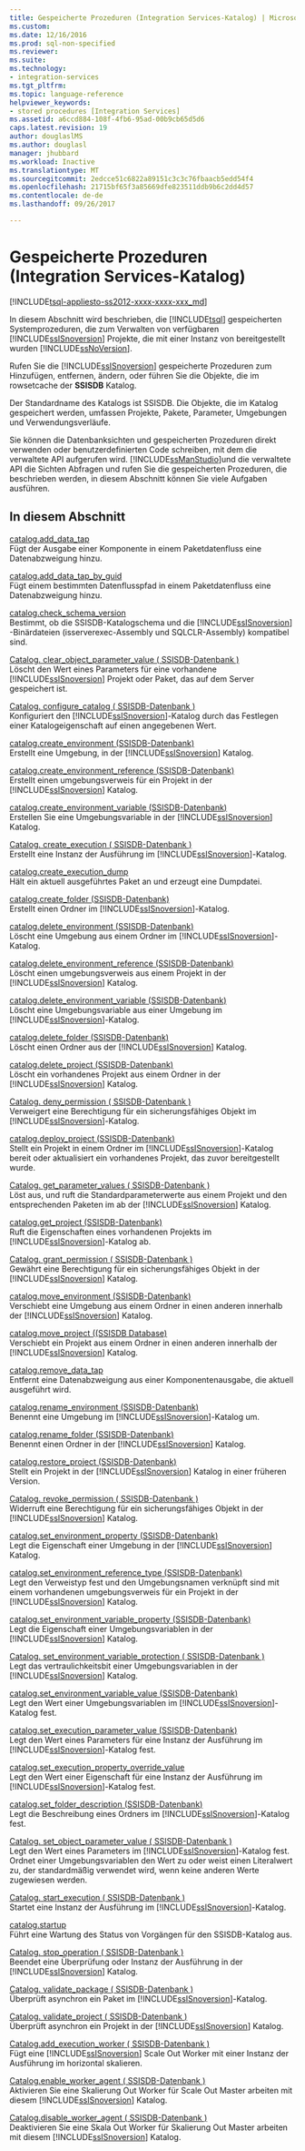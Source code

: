 ```yaml
---
title: Gespeicherte Prozeduren (Integration Services-Katalog) | Microsoft Docs
ms.custom: 
ms.date: 12/16/2016
ms.prod: sql-non-specified
ms.reviewer: 
ms.suite: 
ms.technology:
- integration-services
ms.tgt_pltfrm: 
ms.topic: language-reference
helpviewer_keywords:
- stored procedures [Integration Services]
ms.assetid: a6ccd884-108f-4fb6-95ad-00b9cb65d5d6
caps.latest.revision: 19
author: douglaslMS
ms.author: douglasl
manager: jhubbard
ms.workload: Inactive
ms.translationtype: MT
ms.sourcegitcommit: 2edcce51c6822a89151c3c3c76fbaacb5edd54f4
ms.openlocfilehash: 21715bf65f3a85669dfe823511ddb9b6c2dd4d57
ms.contentlocale: de-de
ms.lasthandoff: 09/26/2017

---
```

# <a name="stored-procedures-integration-services-catalog"></a>Gespeicherte Prozeduren (Integration Services-Katalog)
[!INCLUDE[tsql-appliesto-ss2012-xxxx-xxxx-xxx_md](../../includes/tsql-appliesto-ss2012-xxxx-xxxx-xxx-md.md)]

  In diesem Abschnitt wird beschrieben, die [!INCLUDE[tsql](../../includes/tsql-md.md)] gespeicherten Systemprozeduren, die zum Verwalten von verfügbaren [!INCLUDE[ssISnoversion](../../includes/ssisnoversion-md.md)] Projekte, die mit einer Instanz von bereitgestellt wurden [!INCLUDE[ssNoVersion](../../includes/ssnoversion-md.md)].  
  
 Rufen Sie die [!INCLUDE[ssISnoversion](../../includes/ssisnoversion-md.md)] gespeicherte Prozeduren zum Hinzufügen, entfernen, ändern, oder führen Sie die Objekte, die im rowsetcache der **SSISDB** Katalog.  
  
 Der Standardname des Katalogs ist SSISDB. Die Objekte, die im Katalog gespeichert werden, umfassen Projekte, Pakete, Parameter, Umgebungen und Verwendungsverläufe.  
  
 Sie können die Datenbanksichten und gespeicherten Prozeduren direkt verwenden oder benutzerdefinierten Code schreiben, mit dem die verwaltete API aufgerufen wird. [!INCLUDE[ssManStudio](../../includes/ssmanstudio-md.md)]und die verwaltete API die Sichten Abfragen und rufen Sie die gespeicherten Prozeduren, die beschrieben werden, in diesem Abschnitt können Sie viele Aufgaben ausführen.  
  
## <a name="in-this-section"></a>In diesem Abschnitt  
 [catalog.add_data_tap](../../integration-services/system-stored-procedures/catalog-add-data-tap.md)  
 Fügt der Ausgabe einer Komponente in einem Paketdatenfluss eine Datenabzweigung hinzu.  
  
 [catalog.add_data_tap_by_guid](../../integration-services/system-stored-procedures/catalog-add-data-tap-by-guid.md)  
 Fügt einem bestimmten Datenflusspfad in einem Paketdatenfluss eine Datenabzweigung hinzu.  
  
 [catalog.check_schema_version](../../integration-services/system-stored-procedures/catalog-check-schema-version.md)  
 Bestimmt, ob die SSISDB-Katalogschema und die [!INCLUDE[ssISnoversion](../../includes/ssisnoversion-md.md)] -Binärdateien (isserverexec-Assembly und SQLCLR-Assembly) kompatibel sind.  
  
 [Catalog. clear_object_parameter_value &#40; SSISDB-Datenbank &#41;](../../integration-services/system-stored-procedures/catalog-clear-object-parameter-value-ssisdb-database.md)  
 Löscht den Wert eines Parameters für eine vorhandene [!INCLUDE[ssISnoversion](../../includes/ssisnoversion-md.md)] Projekt oder Paket, das auf dem Server gespeichert ist.  
  
 [Catalog. configure_catalog &#40; SSISDB-Datenbank &#41;](../../integration-services/system-stored-procedures/catalog-configure-catalog-ssisdb-database.md)  
 Konfiguriert den [!INCLUDE[ssISnoversion](../../includes/ssisnoversion-md.md)]-Katalog durch das Festlegen einer Katalogeigenschaft auf einen angegebenen Wert.  
  
 [catalog.create_environment &#40;SSISDB-Datenbank&#41;](../../integration-services/system-stored-procedures/catalog-create-environment-ssisdb-database.md)  
 Erstellt eine Umgebung, in der [!INCLUDE[ssISnoversion](../../includes/ssisnoversion-md.md)] Katalog.  
  
 [catalog.create_environment_reference &#40;SSISDB-Datenbank&#41;](../../integration-services/system-stored-procedures/catalog-create-environment-reference-ssisdb-database.md)  
 Erstellt einen umgebungsverweis für ein Projekt in der [!INCLUDE[ssISnoversion](../../includes/ssisnoversion-md.md)] Katalog.  
  
 [catalog.create_environment_variable &#40;SSISDB-Datenbank&#41;](../../integration-services/system-stored-procedures/catalog-create-environment-variable-ssisdb-database.md)  
 Erstellen Sie eine Umgebungsvariable in der [!INCLUDE[ssISnoversion](../../includes/ssisnoversion-md.md)] Katalog.  
  
 [Catalog. create_execution &#40; SSISDB-Datenbank &#41;](../../integration-services/system-stored-procedures/catalog-create-execution-ssisdb-database.md)  
 Erstellt eine Instanz der Ausführung im [!INCLUDE[ssISnoversion](../../includes/ssisnoversion-md.md)]-Katalog.  
  
 [catalog.create_execution_dump](../../integration-services/system-stored-procedures/catalog-create-execution-dump.md)  
 Hält ein aktuell ausgeführtes Paket an und erzeugt eine Dumpdatei.  
  
 [catalog.create_folder &#40;SSISDB-Datenbank&#41;](../../integration-services/system-stored-procedures/catalog-create-folder-ssisdb-database.md)  
 Erstellt einen Ordner im [!INCLUDE[ssISnoversion](../../includes/ssisnoversion-md.md)]-Katalog.  
  
 [catalog.delete_environment &#40;SSISDB-Datenbank&#41;](../../integration-services/system-stored-procedures/catalog-delete-environment-ssisdb-database.md)  
 Löscht eine Umgebung aus einem Ordner im [!INCLUDE[ssISnoversion](../../includes/ssisnoversion-md.md)]-Katalog.  
  
 [catalog.delete_environment_reference &#40;SSISDB-Datenbank&#41;](../../integration-services/system-stored-procedures/catalog-delete-environment-reference-ssisdb-database.md)  
 Löscht einen umgebungsverweis aus einem Projekt in der [!INCLUDE[ssISnoversion](../../includes/ssisnoversion-md.md)] Katalog.  
  
 [catalog.delete_environment_variable &#40;SSISDB-Datenbank&#41;](../../integration-services/system-stored-procedures/catalog-delete-environment-variable-ssisdb-database.md)  
 Löscht eine Umgebungsvariable aus einer Umgebung im [!INCLUDE[ssISnoversion](../../includes/ssisnoversion-md.md)]-Katalog.  
  
 [catalog.delete_folder &#40;SSISDB-Datenbank&#41;](../../integration-services/system-stored-procedures/catalog-delete-folder-ssisdb-database.md)  
 Löscht einen Ordner aus der [!INCLUDE[ssISnoversion](../../includes/ssisnoversion-md.md)] Katalog.  
  
 [catalog.delete_project &#40;SSISDB-Datenbank&#41;](../../integration-services/system-stored-procedures/catalog-delete-project-ssisdb-database.md)  
 Löscht ein vorhandenes Projekt aus einem Ordner in der [!INCLUDE[ssISnoversion](../../includes/ssisnoversion-md.md)] Katalog.  
  
 [Catalog. deny_permission &#40; SSISDB-Datenbank &#41;](../../integration-services/system-stored-procedures/catalog-deny-permission-ssisdb-database.md)  
 Verweigert eine Berechtigung für ein sicherungsfähiges Objekt im [!INCLUDE[ssISnoversion](../../includes/ssisnoversion-md.md)]-Katalog.  
  
 [catalog.deploy_project &#40;SSISDB-Datenbank&#41;](../../integration-services/system-stored-procedures/catalog-deploy-project-ssisdb-database.md)  
 Stellt ein Projekt in einem Ordner im [!INCLUDE[ssISnoversion](../../includes/ssisnoversion-md.md)]-Katalog bereit oder aktualisiert ein vorhandenes Projekt, das zuvor bereitgestellt wurde.  
  
 [Catalog. get_parameter_values &#40; SSISDB-Datenbank &#41;](../../integration-services/system-stored-procedures/catalog-get-parameter-values-ssisdb-database.md)  
 Löst aus, und ruft die Standardparameterwerte aus einem Projekt und den entsprechenden Paketen im ab der [!INCLUDE[ssISnoversion](../../includes/ssisnoversion-md.md)] Katalog.  
  
 [catalog.get_project &#40;SSISDB-Datenbank&#41;](../../integration-services/system-stored-procedures/catalog-get-project-ssisdb-database.md)  
 Ruft die Eigenschaften eines vorhandenen Projekts im [!INCLUDE[ssISnoversion](../../includes/ssisnoversion-md.md)]-Katalog ab.  
  
 [Catalog. grant_permission &#40; SSISDB-Datenbank &#41;](../../integration-services/system-stored-procedures/catalog-grant-permission-ssisdb-database.md)  
 Gewährt eine Berechtigung für ein sicherungsfähiges Objekt in der [!INCLUDE[ssISnoversion](../../includes/ssisnoversion-md.md)] Katalog.  
  
 [catalog.move_environment &#40;SSISDB-Datenbank&#41;](../../integration-services/system-stored-procedures/catalog-move-environment-ssisdb-database.md)  
 Verschiebt eine Umgebung aus einem Ordner in einen anderen innerhalb der [!INCLUDE[ssISnoversion](../../includes/ssisnoversion-md.md)] Katalog.  
  
 [catalog.move_project &#40;&#40;SSISDB Database&#41;](../Topic/catalog.move_project%20\(\(SSISDB%20Database\).md)  
 Verschiebt ein Projekt aus einem Ordner in einen anderen innerhalb der [!INCLUDE[ssISnoversion](../../includes/ssisnoversion-md.md)] Katalog.  
  
 [catalog.remove_data_tap](../../integration-services/system-stored-procedures/catalog-remove-data-tap.md)  
 Entfernt eine Datenabzweigung aus einer Komponentenausgabe, die aktuell ausgeführt wird.  
  
 [catalog.rename_environment &#40;SSISDB-Datenbank&#41;](../../integration-services/system-stored-procedures/catalog-rename-environment-ssisdb-database.md)  
 Benennt eine Umgebung im [!INCLUDE[ssISnoversion](../../includes/ssisnoversion-md.md)]-Katalog um.  
  
 [catalog.rename_folder &#40;SSISDB-Datenbank&#41;](../../integration-services/system-stored-procedures/catalog-rename-folder-ssisdb-database.md)  
 Benennt einen Ordner in der [!INCLUDE[ssISnoversion](../../includes/ssisnoversion-md.md)] Katalog.  
  
 [catalog.restore_project &#40;SSISDB-Datenbank&#41;](../../integration-services/system-stored-procedures/catalog-restore-project-ssisdb-database.md)  
 Stellt ein Projekt in der [!INCLUDE[ssISnoversion](../../includes/ssisnoversion-md.md)] Katalog in einer früheren Version.  
  
 [Catalog. revoke_permission &#40; SSISDB-Datenbank &#41;](../../integration-services/system-stored-procedures/catalog-revoke-permission-ssisdb-database.md)  
 Widerruft eine Berechtigung für ein sicherungsfähiges Objekt in der [!INCLUDE[ssISnoversion](../../includes/ssisnoversion-md.md)] Katalog.  
  
 [catalog.set_environment_property &#40;SSISDB-Datenbank&#41;](../../integration-services/system-stored-procedures/catalog-set-environment-property-ssisdb-database.md)  
 Legt die Eigenschaft einer Umgebung in der [!INCLUDE[ssISnoversion](../../includes/ssisnoversion-md.md)] Katalog.  
  
 [catalog.set_environment_reference_type &#40;SSISDB-Datenbank&#41;](../../integration-services/system-stored-procedures/catalog-set-environment-reference-type-ssisdb-database.md)  
 Legt den Verweistyp fest und den Umgebungsnamen verknüpft sind mit einem vorhandenen umgebungsverweis für ein Projekt in der [!INCLUDE[ssISnoversion](../../includes/ssisnoversion-md.md)] Katalog.  
  
 [catalog.set_environment_variable_property &#40;SSISDB-Datenbank&#41;](../../integration-services/system-stored-procedures/catalog-set-environment-variable-property-ssisdb-database.md)  
 Legt die Eigenschaft einer Umgebungsvariablen in der [!INCLUDE[ssISnoversion](../../includes/ssisnoversion-md.md)] Katalog.  
  
 [Catalog. set_environment_variable_protection &#40; SSISDB-Datenbank &#41;](../../integration-services/system-stored-procedures/catalog-set-environment-variable-protection-ssisdb-database.md)  
 Legt das vertraulichkeitsbit einer Umgebungsvariablen in der [!INCLUDE[ssISnoversion](../../includes/ssisnoversion-md.md)] Katalog.  
  
 [catalog.set_environment_variable_value &#40;SSISDB-Datenbank&#41;](../../integration-services/system-stored-procedures/catalog-set-environment-variable-value-ssisdb-database.md)  
 Legt den Wert einer Umgebungsvariablen im [!INCLUDE[ssISnoversion](../../includes/ssisnoversion-md.md)]-Katalog fest.  
  
 [catalog.set_execution_parameter_value &#40;SSISDB-Datenbank&#41;](../../integration-services/system-stored-procedures/catalog-set-execution-parameter-value-ssisdb-database.md)  
 Legt den Wert eines Parameters für eine Instanz der Ausführung im [!INCLUDE[ssISnoversion](../../includes/ssisnoversion-md.md)]-Katalog fest.  
  
 [catalog.set_execution_property_override_value](../../integration-services/system-stored-procedures/catalog-set-execution-property-override-value.md)  
 Legt den Wert einer Eigenschaft für eine Instanz der Ausführung im [!INCLUDE[ssISnoversion](../../includes/ssisnoversion-md.md)]-Katalog fest.  
  
 [catalog.set_folder_description &#40;SSISDB-Datenbank&#41;](../../integration-services/system-stored-procedures/catalog-set-folder-description-ssisdb-database.md)  
 Legt die Beschreibung eines Ordners im [!INCLUDE[ssISnoversion](../../includes/ssisnoversion-md.md)]-Katalog fest.  
  
 [Catalog. set_object_parameter_value &#40; SSISDB-Datenbank &#41;](../../integration-services/system-stored-procedures/catalog-set-object-parameter-value-ssisdb-database.md)  
 Legt den Wert eines Parameters im [!INCLUDE[ssISnoversion](../../includes/ssisnoversion-md.md)]-Katalog fest. Ordnet einer Umgebungsvariablen den Wert zu oder weist einen Literalwert zu, der standardmäßig verwendet wird, wenn keine anderen Werte zugewiesen werden.  
  
 [Catalog. start_execution &#40; SSISDB-Datenbank &#41;](../../integration-services/system-stored-procedures/catalog-start-execution-ssisdb-database.md)  
 Startet eine Instanz der Ausführung im [!INCLUDE[ssISnoversion](../../includes/ssisnoversion-md.md)]-Katalog.  
  
 [catalog.startup](../../integration-services/system-stored-procedures/catalog-startup.md)  
 Führt eine Wartung des Status von Vorgängen für den SSISDB-Katalog aus.  
  
 [Catalog. stop_operation &#40; SSISDB-Datenbank &#41;](../../integration-services/system-stored-procedures/catalog-stop-operation-ssisdb-database.md)  
 Beendet eine Überprüfung oder Instanz der Ausführung in der [!INCLUDE[ssISnoversion](../../includes/ssisnoversion-md.md)] Katalog.  
  
 [Catalog. validate_package &#40; SSISDB-Datenbank &#41;](../../integration-services/system-stored-procedures/catalog-validate-package-ssisdb-database.md)  
 Überprüft asynchron ein Paket im [!INCLUDE[ssISnoversion](../../includes/ssisnoversion-md.md)]-Katalog.  
  
 [Catalog. validate_project &#40; SSISDB-Datenbank &#41;](../../integration-services/system-stored-procedures/catalog-validate-project-ssisdb-database.md)  
 Überprüft asynchron ein Projekt in der [!INCLUDE[ssISnoversion](../../includes/ssisnoversion-md.md)] Katalog.  
  
[Catalog.add_execution_worker &#40; SSISDB-Datenbank &#41;](../../integration-services/system-stored-procedures/catalog-add-execution-worker-ssisdb-database.md)   
Fügt eine [!INCLUDE[ssISnoversion](../../includes/ssisnoversion-md.md)] Scale Out Worker mit einer Instanz der Ausführung im horizontal skalieren.

[Catalog.enable_worker_agent &#40; SSISDB-Datenbank &#41;](../../integration-services/system-stored-procedures/catalog-enable-worker-agent-ssisdb-database.md)   
Aktivieren Sie eine Skalierung Out Worker für Scale Out Master arbeiten mit diesem [!INCLUDE[ssISnoversion](../../includes/ssisnoversion-md.md)] Katalog.

[Catalog.disable_worker_agent &#40; SSISDB-Datenbank &#41;](../../integration-services/system-stored-procedures/catalog-disable-worker-agent-ssisdb-database.md)   
Deaktivieren Sie eine Skala Out Worker für Skalierung Out Master arbeiten mit diesem [!INCLUDE[ssISnoversion](../../includes/ssisnoversion-md.md)] Katalog.



